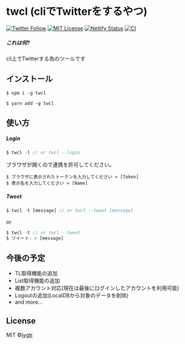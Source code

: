 # twcl (cliでTwitterをするやつ)
[![Twitter Follow](https://img.shields.io/twitter/follow/mawaru_hana?style=social)](https://twitter.com/mawaru_hana) [![MIT License](http://img.shields.io/badge/license-MIT-blue.svg?style=flat)](LICENSE) [![Netlify Status](https://api.netlify.com/api/v1/badges/528913b2-82a9-4d80-89a5-0005a7da157b/deploy-status)](https://github.com/ivgtr/twcl-web) [![CI](https://github.com/ivgtr/twcl-middleware/workflows/CI/badge.svg)](https://github.com/ivgtr/twcl-middleware)

##### これは何?  
cli上でTwitterする為のツールです


## インストール

```
$ npm i -g twcl
```
```
$ yarn add -g twcl
```

## 使い方
##### Login  
``` javascript
$ twcl -l // or twcl --login
```
ブラウザが開くので連携を許可してください。
```
$ ブラウザに表示されたトークンを入力してください > [Token] 
$ 表示名を入力してください > [Name]
```
##### Tweet
``` javascript
$ twcl -t [message] // or twcl --tweet [message]
```
or  
``` javascript
$ twcl -t // or twcl --tweet
$ ツイート: > [message]
```

## 今後の予定
- TL取得機能の追加
- List取得機能の追加
- 複数アカウント対応(現在は最後にログインしたアカウントを利用可能)
- Logoutの追加(LocalDBから対象のデータを削除)
- and more...

## License
MIT ©[ivgtr](https://github.com/ivgtr)